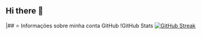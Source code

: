 ## Hi there 👋

|## ⭐ Informações sobre minha conta GitHub
  !GitHub Stats [![GitHub Streak](https://streak-stats.demolab.com/?user=DenverCoder1)](https://git.io/streak-stats)

<!--
**reispoli/reispoli** is a ✨ _special_ ✨ repository because its `README.md` (this file) appears on your GitHub profile.

Here are some ideas to get you started:

- 🔭 I’m currently working on ...
- 🌱 I’m currently learning ...
- 👯 I’m looking to collaborate on ...
- 🤔 I’m looking for help with ...
- 💬 Ask me about ...
- 📫 How to reach me: ...
- 😄 Pronouns: ...
- ⚡ Fun fact: ...
-->
